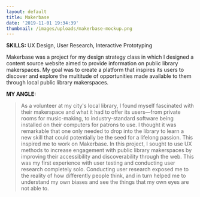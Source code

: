 ```yaml
---
layout: default
title: Makerbase
date: '2019-11-01 19:34:39'
thumbnail: /images/uploads/makerbase-mockup.png
---
```

**SKILLS:** UX Design, User Research, Interactive Prototyping

Makerbase was a project for my design strategy class in which I designed a content source website aimed to provide information on public library makerspaces. My goal was to create a platform that inspires its users to discover and explore the multitude of opportunities made available to them through local public library makerspaces.

**MY ANGLE:**

> As a volunteer at my city's local library, I found myself fascinated with their makerspace and what it had to offer its users—from private rooms for music-making, to industry-standard software being installed on their computers for patrons to use. I thought it was remarkable that one only needed to drop into the library to learn a new skill that could potentially be the seed for a lifelong passion. This inspired me to work on Makerbase. In this project, I sought to use UX methods to increase engagement with public library makerspaces by improving their accessibility and discoverability through the web. This was my first experience with user testing and conducting user research completely solo. Conducting user research exposed me to the reality of how differently people think, and in turn helped me to understand my own biases and see the things that my own eyes are not able to.

